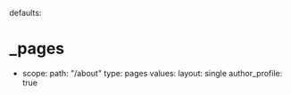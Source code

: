 defaults:
  # _pages
  - scope:
      path: "/about"
      type: pages
    values:
      layout: single
      author_profile: true
